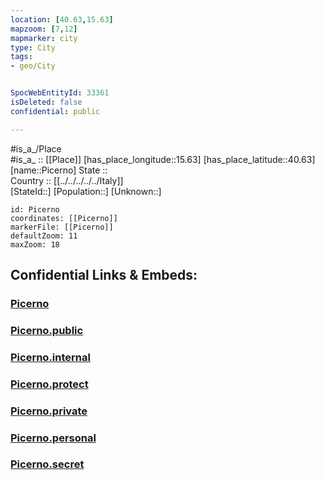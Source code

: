 ```yaml
---
location: [40.63,15.63] 
mapzoom: [7,12] 
mapmarker: city 
type: City
tags:
- geo/City


SpocWebEntityId: 33361
isDeleted: false
confidential: public

---
```

#is_a_/Place  
#is_a_ :: [[Place]] 
[has_place_longitude::15.63] 
[has_place_latitude::40.63] 
[name::Picerno] 
State ::  
Country :: [[../../../../../Italy]]  
[StateId::] 
[Population::] 
[Unknown::] 


```leaflet
id: Picerno
coordinates: [[Picerno]] 
markerFile: [[Picerno]] 
defaultZoom: 11 
maxZoom: 18
```


## Confidential Links & Embeds: 

### [Picerno](/_Standards/Earth/Continent/Europe/Europe~South/Italy/regions~Italy/Basilicata/Potenza.Province/City/Picerno.md) 

### [Picerno.public](/_public/Earth/Continent/Europe/Europe~South/Italy/regions~Italy/Basilicata/Potenza.Province/City/Picerno.public.md) 

### [Picerno.internal](/_internal/Earth/Continent/Europe/Europe~South/Italy/regions~Italy/Basilicata/Potenza.Province/City/Picerno.internal.md) 

### [Picerno.protect](/_protect/Earth/Continent/Europe/Europe~South/Italy/regions~Italy/Basilicata/Potenza.Province/City/Picerno.protect.md) 

### [Picerno.private](/_private/Earth/Continent/Europe/Europe~South/Italy/regions~Italy/Basilicata/Potenza.Province/City/Picerno.private.md) 

### [Picerno.personal](/_personal/Earth/Continent/Europe/Europe~South/Italy/regions~Italy/Basilicata/Potenza.Province/City/Picerno.personal.md) 

### [Picerno.secret](/_secret/Earth/Continent/Europe/Europe~South/Italy/regions~Italy/Basilicata/Potenza.Province/City/Picerno.secret.md)

